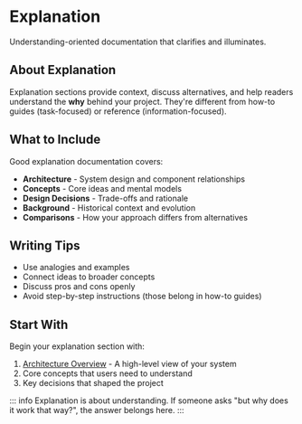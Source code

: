 # Explanation

Understanding-oriented documentation that clarifies and illuminates.

## About Explanation

Explanation sections provide context, discuss alternatives, and help readers understand the **why** behind your project. They're different from how-to guides (task-focused) or reference (information-focused).

## What to Include

Good explanation documentation covers:

- **Architecture** - System design and component relationships
- **Concepts** - Core ideas and mental models
- **Design Decisions** - Trade-offs and rationale
- **Background** - Historical context and evolution
- **Comparisons** - How your approach differs from alternatives

## Writing Tips

- Use analogies and examples
- Connect ideas to broader concepts
- Discuss pros and cons openly
- Avoid step-by-step instructions (those belong in how-to guides)

## Start With

Begin your explanation section with:

1. [Architecture Overview](./architecture) - A high-level view of your system
2. Core concepts that users need to understand
3. Key decisions that shaped the project

::: info
Explanation is about understanding. If someone asks "but why does it work that way?", the answer belongs here.
:::